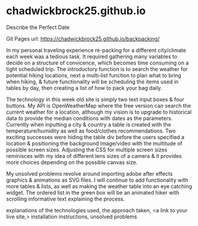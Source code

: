 # chadwickbrock25.github.io
Describe the Perfect Date

Git Pages url: https://chadwickbrock25.github.io/backpacking/

In my personal traveling experience re-packing for a different city/climate each week was a tedious task. It required gathering many variables to decide on a structure of convicence, which becomes time consuming on a tight scheduled trip. The introductory function is to search the weather for potential hiking locations, next a multi-list function to plan what to bring when hiking, & future functionality will be scheduling the items used in tables by day, then creating a list of how to pack your bag daily.

The technology in this week old site is simply two text input boxes & four buttons. My API is OpenWeatherMap where the free version can search the current weather for a location, although my vision is to upgrade to historical data to provide the median conditions with dates as the parameters. Currently when inputting a city & country a table is created with the temperature/humidity as well as food/clothes recommendations. Two exciting successes were hiding the table div before the users specified a location & positioning the background image/video with the multitude of possible screen sizes. Adjusting the CSS for multiple screen sizes reminisces with my idea of different lens sizes of a camera & it provides more choices depending on the possible canvas size.

My unsolved problems revolve around importing adobe after effects graphics & animations as SVG files. I will continue to add functionality with more tables & lists, as well as making the weather table into an eye catching widget. The ordered list in the green box will be an animated hiker with scrolling informative text explaining the process.


explanations of the technologies used, 
the approach taken, 
<a link to your live site,> 
installation instructions, 
unsolved problems
